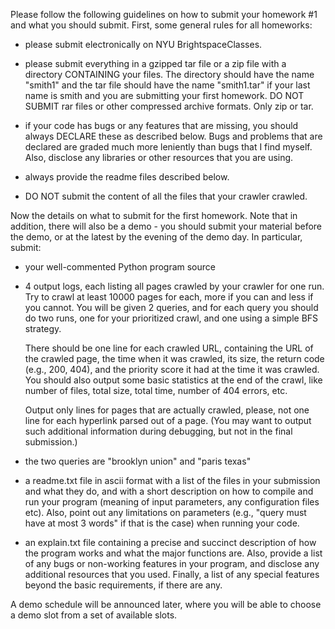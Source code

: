 
Please follow the following guidelines on how to 
submit your homework #1 and what you should submit. 
First, some general rules for all homeworks:

 - please submit electronically on NYU BrightspaceClasses.

 - please submit everything in a gzipped tar file or 
   a zip file with a directory CONTAINING your files. 
   The directory should have the name "smith1" and 
   the tar file should have the name "smith1.tar" 
   if your last name is smith and you are submitting
   your first homework. DO NOT SUBMIT rar files or
   other compressed archive formats. Only zip or tar. 

 - if your code has bugs or any features that are 
   missing, you should always DECLARE these as 
   described below. Bugs and problems that are 
   declared are graded much more leniently than
   bugs that I find myself. Also, disclose any
   libraries or other resources that you are using.

 - always provide the readme files described below.

 - DO NOT submit the content of all the files 
   that your crawler crawled.

Now the details on what to submit for the first 
homework. Note that in addition, there will also be
a demo - you should submit your material before the
demo, or at the latest by the evening of the demo day. 
In particular, submit:
 
 - your well-commented Python program source
 
 - 4 output logs, each listing all pages crawled by
   your crawler for one run. Try to crawl at least 10000
   pages for each, more if you can and less if you cannot.
   You will be given 2 queries, and for each query you
   should do two runs, one for your prioritized crawl, and
   one using a simple BFS strategy.

   There should be one line for each crawled URL, containing
   the URL of the crawled page, the time when it was crawled,
   its size, the return code (e.g., 200, 404), and the priority
   score it had at the time it was crawled. You should also output 
   some basic statistics at the end of the crawl, like number of 
   files, total size, total time, number of 404 errors, etc. 

   Output only lines for pages that are actually crawled, please,
   not one line for each hyperlink parsed out of a page. (You may
   want to output such additional information during debugging, but
   not in the final submission.)

 - the two queries are "brooklyn union" and "paris texas"

 - a readme.txt file in ascii format with a list of
   the files in your submission and what they do, 
   and with a short description on how to compile 
   and run your program (meaning of input parameters, 
   any configuration files etc). Also, point out any 
   limitations on parameters (e.g., "query must have
   at most 3 words" if that is the case) when running
   your code.

 - an explain.txt file containing a precise and 
   succinct description of how the program works and 
   what the major functions are. Also, provide a list 
   of any bugs or non-working features in your program, 
   and disclose any additional resources that you used. 
   Finally, a list of any special features beyond the 
   basic requirements, if there are any.

A demo schedule will be announced later, where you will be 
able to choose a demo slot from a set of available slots.